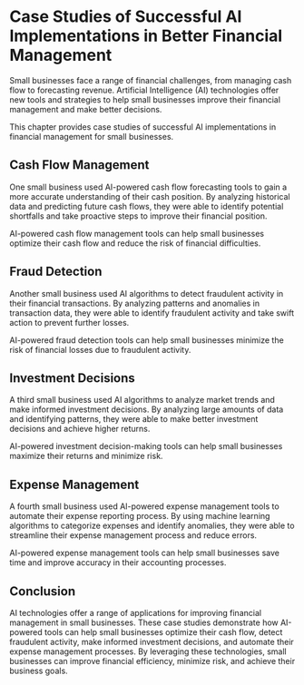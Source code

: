 Case Studies of Successful AI Implementations in Better Financial Management
=================================================================================================================================

Small businesses face a range of financial challenges, from managing cash flow to forecasting revenue. Artificial Intelligence (AI) technologies offer new tools and strategies to help small businesses improve their financial management and make better decisions.

This chapter provides case studies of successful AI implementations in financial management for small businesses.

Cash Flow Management
--------------------

One small business used AI-powered cash flow forecasting tools to gain a more accurate understanding of their cash position. By analyzing historical data and predicting future cash flows, they were able to identify potential shortfalls and take proactive steps to improve their financial position.

AI-powered cash flow management tools can help small businesses optimize their cash flow and reduce the risk of financial difficulties.

Fraud Detection
---------------

Another small business used AI algorithms to detect fraudulent activity in their financial transactions. By analyzing patterns and anomalies in transaction data, they were able to identify fraudulent activity and take swift action to prevent further losses.

AI-powered fraud detection tools can help small businesses minimize the risk of financial losses due to fraudulent activity.

Investment Decisions
--------------------

A third small business used AI algorithms to analyze market trends and make informed investment decisions. By analyzing large amounts of data and identifying patterns, they were able to make better investment decisions and achieve higher returns.

AI-powered investment decision-making tools can help small businesses maximize their returns and minimize risk.

Expense Management
------------------

A fourth small business used AI-powered expense management tools to automate their expense reporting process. By using machine learning algorithms to categorize expenses and identify anomalies, they were able to streamline their expense management process and reduce errors.

AI-powered expense management tools can help small businesses save time and improve accuracy in their accounting processes.

Conclusion
----------

AI technologies offer a range of applications for improving financial management in small businesses. These case studies demonstrate how AI-powered tools can help small businesses optimize their cash flow, detect fraudulent activity, make informed investment decisions, and automate their expense management processes. By leveraging these technologies, small businesses can improve financial efficiency, minimize risk, and achieve their business goals.
